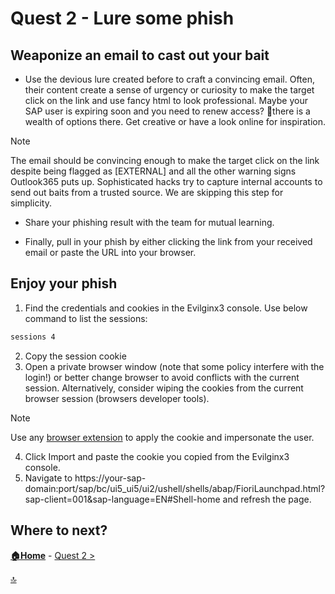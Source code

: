# Quest 2 - Lure some phish

## Weaponize an email to cast out your bait

- Use the devious lure created before to craft a convincing email. Often, their content create a sense of urgency or curiosity to make the target click on the link and use fancy html to look professional. Maybe your SAP user is expiring soon and you need to renew access? 🤔there is a wealth of options there. Get creative or have a look online for inspiration.

> [!NOTE]
> The email should be convincing enough to make the target click on the link despite being flagged as [EXTERNAL] and all the other warning signs Outlook365 puts up. Sophisticated hacks try to capture internal accounts to send out baits from a trusted source. We are skipping this step for simplicity.

- Share your phishing result with the team for mutual learning.

- Finally, pull in your phish by either clicking the link from your received email or paste the URL into your browser.

## Enjoy your phish

1. Find the credentials and cookies in the Evilginx3 console. Use below command to list the sessions:

```bash
sessions 4
```

2. Copy the session cookie
3. Open a private browser window (note that some policy interfere with the login!) or better change browser to avoid conflicts with the current session. Alternatively, consider wiping the cookies from the current browser session (browsers developer tools).

> [!NOTE]
> Use any [browser extension](https://microsoftedge.microsoft.com/addons/detail/cookieeditor/neaplmfkghagebokkhpjpoebhdledlfi) to apply the cookie and impersonate the user.

4. Click Import and paste the cookie you copied from the Evilginx3 console.
5. Navigate to https://your-sap-domain:port/sap/bc/ui5_ui5/ui2/ushell/shells/abap/FioriLaunchpad.html?sap-client=001&sap-language=EN#Shell-home and refresh the page.


## Where to next?

**[🏠Home](../README.md)** - [ Quest 2 >](quest2.md)

[🔝](#)
